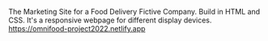 The Marketing Site for a Food Delivery Fictive Company.
Build in HTML and CSS.
It's a responsive webpage for different display devices.
https://omnifood-project2022.netlify.app
